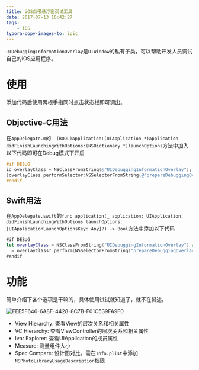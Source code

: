 ```yaml
---
title: iOS自带悬浮窗调试工具
date: 2017-07-13 16:42:27
tags:
	- iOS
typora-copy-images-to: ipic
---
```


`UIDebuggingInformationOverlay`是`UIWindow`的私有子类，可以帮助开发人员调试自己的iOS应用程序。

# 使用

添加代码后使用两根手指同时点击状态栏即可调出。

## Objective-C用法

在`AppDelegate.m`的`- (BOOL)application:(UIApplication *)application didFinishLaunchingWithOptions:(NSDictionary *)launchOptions`方法中加入以下代码即可在Debug模式下开启

```objective-c
#if DEBUG
id overlayClass = NSClassFromString(@"UIDebuggingInformationOverlay");
[overlayClass performSelector:NSSelectorFromString(@"prepareDebuggingOverlay")];
#endif
```
## Swift用法

在`AppDelegate.swift`的`func application(_ application: UIApplication, didFinishLaunchingWithOptions launchOptions: [UIApplicationLaunchOptionsKey: Any]?) -> Bool`方法中添加以下代码

```swift
#if DEBUG
let overlayClass = NSClassFromString("UIDebuggingInformationOverlay") as? UIWindow.Type
_ = overlayClass?.perform(NSSelectorFromString("prepareDebuggingOverlay"))
#endif
```

<!-- more -->

# 功能

简单介绍下各个选项是干嘛的，具体使用试试就知道了，就不在赘述。

![FEE5F646-6A8F-4428-8C7B-F01C539FA9F0](https://ws3.sinaimg.cn/large/006tKfTcly1fhmwm5phj9j30e50cidhc.jpg)

- View Hierarchy: 查看View的层次关系和相关属性
- VC Hierarchy: 查看ViewController的层次关系和相关属性
- Ivar Explorer: 查看UIApplication的成员属性
- Measure: 测量组件大小
- Spec Compare: 设计图对比。需在`Info.plist`中添加`NSPhotoLibraryUsageDescription`权限